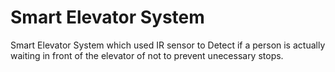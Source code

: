 # Smart Elevator System
 Smart Elevator System which used IR sensor to Detect if a person is actually waiting in front of the elevator of not to prevent unecessary stops.
